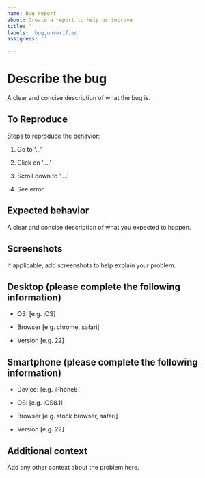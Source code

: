 ```yaml
---
name: Bug report
about: Create a report to help us improve
title: ''
labels: 'bug,unverified'
assignees: ''

---
```

# Describe the bug

A clear and concise description of what the bug is.

## To Reproduce

Steps to reproduce the behavior:

1. Go to '...'

2. Click on '....'

3. Scroll down to '....'

4. See error

## Expected behavior

A clear and concise description of what you expected to happen.

## Screenshots

If applicable, add screenshots to help explain your problem.

## Desktop (please complete the following information)

- OS: [e.g. iOS]

- Browser [e.g. chrome, safari]

- Version [e.g. 22]

## Smartphone (please complete the following information)

- Device: [e.g. iPhone6]

- OS: [e.g. iOS8.1]

- Browser [e.g. stock browser, safari]

- Version [e.g. 22]

## Additional context

Add any other context about the problem here.
